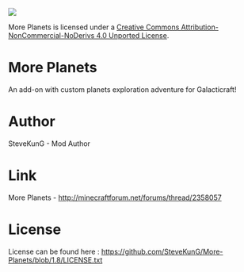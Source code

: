 [<img src="http://i.creativecommons.org/l/by-nc-nd/3.0/88x31.png">](http://creativecommons.org/licenses/by-nc-nd/4.0/deed.en_US)

More Planets is licensed under a [Creative Commons Attribution-NonCommercial-NoDerivs 4.0 Unported License](http://creativecommons.org/licenses/by-nc-nd/4.0/deed.en_US).

# More Planets
An add-on with custom planets exploration adventure for Galacticraft!

# Author
SteveKunG - Mod Author

# Link
More Planets - http://minecraftforum.net/forums/thread/2358057

# License
License can be found here : https://github.com/SteveKunG/More-Planets/blob/1.8/LICENSE.txt
